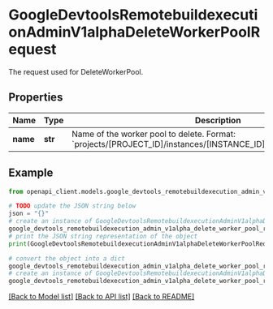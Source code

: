 # GoogleDevtoolsRemotebuildexecutionAdminV1alphaDeleteWorkerPoolRequest

The request used for DeleteWorkerPool.

## Properties

Name | Type | Description | Notes
------------ | ------------- | ------------- | -------------
**name** | **str** | Name of the worker pool to delete. Format: &#x60;projects/[PROJECT_ID]/instances/[INSTANCE_ID]/workerpools/[POOL_ID]&#x60;. | [optional] 

## Example

```python
from openapi_client.models.google_devtools_remotebuildexecution_admin_v1alpha_delete_worker_pool_request import GoogleDevtoolsRemotebuildexecutionAdminV1alphaDeleteWorkerPoolRequest

# TODO update the JSON string below
json = "{}"
# create an instance of GoogleDevtoolsRemotebuildexecutionAdminV1alphaDeleteWorkerPoolRequest from a JSON string
google_devtools_remotebuildexecution_admin_v1alpha_delete_worker_pool_request_instance = GoogleDevtoolsRemotebuildexecutionAdminV1alphaDeleteWorkerPoolRequest.from_json(json)
# print the JSON string representation of the object
print(GoogleDevtoolsRemotebuildexecutionAdminV1alphaDeleteWorkerPoolRequest.to_json())

# convert the object into a dict
google_devtools_remotebuildexecution_admin_v1alpha_delete_worker_pool_request_dict = google_devtools_remotebuildexecution_admin_v1alpha_delete_worker_pool_request_instance.to_dict()
# create an instance of GoogleDevtoolsRemotebuildexecutionAdminV1alphaDeleteWorkerPoolRequest from a dict
google_devtools_remotebuildexecution_admin_v1alpha_delete_worker_pool_request_from_dict = GoogleDevtoolsRemotebuildexecutionAdminV1alphaDeleteWorkerPoolRequest.from_dict(google_devtools_remotebuildexecution_admin_v1alpha_delete_worker_pool_request_dict)
```
[[Back to Model list]](../README.md#documentation-for-models) [[Back to API list]](../README.md#documentation-for-api-endpoints) [[Back to README]](../README.md)


